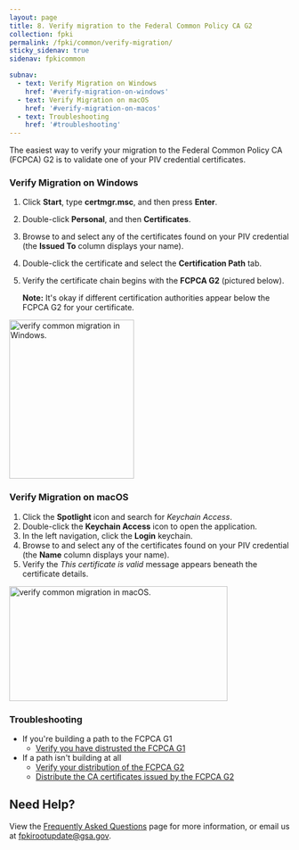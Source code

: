```yaml
---
layout: page 
title: 8. Verify migration to the Federal Common Policy CA G2
collection: fpki
permalink: /fpki/common/verify-migration/
sticky_sidenav: true
sidenav: fpkicommon

subnav:
  - text: Verify Migration on Windows
    href: '#verify-migration-on-windows'
  - text: Verify Migration on macOS
    href: '#verify-migration-on-macos'
  - text: Troubleshooting
    href: '#troubleshooting'
---
```


The easiest way to verify your migration to the Federal Common Policy CA (FCPCA) G2 is to validate one of your PIV credential certificates.

### Verify Migration on Windows

1. Click **Start**, type **certmgr.msc**, and then press **Enter**.
1. Double-click **Personal**, and then **Certificates**.
1. Browse to and select any of the certificates found on your PIV credential (the **Issued To** column displays your name).
1. Double-click the certificate and select the **Certification Path** tab.
1. Verify the certificate chain begins with the **FCPCA G2** (pictured below).
	
	**Note:** It's okay if different certification authorities appear below the FCPCA G2 for your certificate. 

<img src="{{site.baseurl}}/assets/fpki/verify-migration-windows.png" alt="verify common migration in Windows." width="224" height="285">

### Verify Migration on macOS

1. Click the **Spotlight** icon and search for *Keychain Access*.
2. Double-click the **Keychain Access** icon to open the application.
3. In the left navigation, click the **Login** keychain.
4. Browse to and select any of the certificates found on your PIV credential (the **Name** column displays your name).
5. Verify the *This certificate is valid* message appears beneath the certificate details.

<img src="{{site.baseurl}}/assets/fpki/verify-migration-macos.png" alt="verify common migration in macOS." width="392" height="206">

### Troubleshooting

- If you're building a path to the FCPCA G1
	- [Verify you have distrusted the FCPCA G1]({{site.baseurl}}/fpki/common/migrate/#2-distrust-the-federal-common-policy-ca)
- If a path isn't building at all
	- [Verify your distribution of the FCPCA G2]({{site.baseurl}}/fpki/common/verify-os-distribution/)
	- [Distribute the CA certificates issued by the FCPCA G2]({{site.baseurl}}/fpki/common/certificates/)

## Need Help?

View the [Frequently Asked Questions]({{site.baseurl}}/fpki/common/faq/) page for more information, or email us at fpkirootupdate@gsa.gov.

